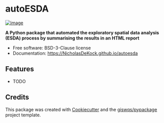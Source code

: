 # autoESDA


[![image](https://img.shields.io/pypi/v/autoesda.svg)](https://pypi.python.org/pypi/autoesda)


**A Python package that automated the exploratory spatial data analysis (ESDA) process by summarising the results in an HTML report**


-   Free software: BSD-3-Clause license
-   Documentation: https://NicholasDeKock.github.io/autoesda
    

## Features

-   TODO

## Credits

This package was created with [Cookiecutter](https://github.com/cookiecutter/cookiecutter) and the [giswqs/pypackage](https://github.com/giswqs/pypackage) project template.
